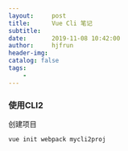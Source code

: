 ```yaml
---
layout:     post
title:      Vue Cli 笔记
subtitle:   
date:       2019-11-08 10:42:00
author:     hjfrun
header-img: 
catalog: false
tags:
    - 
---
```




### 使用CLI2

创建项目

```bash
vue init webpack mycli2proj
```





 





